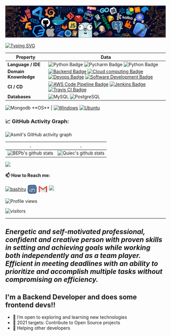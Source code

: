 ![](./src/header_.png)

[![Typing SVG](https://readme-typing-svg.herokuapp.com?color=%2336BCF7&center=true&vCenter=true&width=600&lines=Hi+there+👋,+I+am+Bashiru+Bukari;+Welcome+to+My+Profile!;Over+4+years+of+programming+experience;Always+learning+new+things+;Backend+enthusiast+;Xdevs+community+member+;Nodejs+Golang+python+expert)](https://git.io/typing-svg)

Property | Data
--- | --- 
**Language / IDE**  | ![Python Badge](https://img.shields.io/badge/-Python-3776AB?style=flat&logo=Sublime=white) ![Pycharm Badge](https://img.shields.io/badge/-Pycharm-3776AB?style=flat&logo=Pycharm&logoColor=white) ![Python Badge](https://img.shields.io/badge/-Django-3776AB?style=flat&logo=Vscode&logoColor=white)
**Domain Knownledge**  | [![Backend Badge](https://img.shields.io/badge/-Backend%20-01D277?style=flat&logoColor=white)](https://github.com/BEPb/BEPb) [![Cloud computing Badge](https://img.shields.io/badge/-Cloud%20Computing-FAB040?style=flat&logoColor=white)](https://github.com/search?q=user%3bashiru98&type=Repositories) [![ Devops Badge](https://img.shields.io/badge/-Devops-4C8CBF?style=flat&logoColor=white)](https://github.com/search?q=user%3bashiru98&type=Repositories) [![Software Development Badge](https://img.shields.io/badge/-Software%20Development-FF6600?style=flat&logoColor=white)](https://github.com/search?q=user%3bashiru98&type=Repositories) 
**CI / CD** | [![AWS Code Pipeline Badge](https://img.shields.io/badge/-AWS%20Code%20Pipeline-2088FF?style=flat&logo=Markdown&logoColor=white)](https://github.com/bashiru98/bashiru98) [![Jenkins Badge](https://img.shields.io/badge/-Jenkins%20-2088FF?style=flat&logo=Github&logoColor=white)](https://github.com/bashiru98/bashiru98) [![Travis CI Badge](https://img.shields.io/badge/-Travis%20-2088FF?style=flat&logo=Git&logoColor=white)](https://github.com/bashiru98/bashiru98)
**Databases**  | <img alt="MySQL" src="https://camo.githubusercontent.com/e863bc79abf7a53150665ce9eb1a93f4fb6183af46bc3fb345ee5562736eb23c/68747470733a2f2f696d672e736869656c64732e696f2f62616467652f4d7953514c2d2532333030662e7376673f6c6f676f3d6d7973716c266c6f676f436f6c6f723d7768697465" data-canonical-src="https://img.shields.io/badge/MySQL-%2300f.svg?logo=mysql&amp;logoColor=white" style="max-width: 100%;"> <img src="https://camo.githubusercontent.com/c44ec7dbcddd4dea22204197ce11e45bea3ef03ff97e45294bf66ea793527706/68747470733a2f2f696d672e736869656c64732e696f2f62616467652f2d53514c2d626c61636b3f7374796c653d666c61742d737175617265266c6f676f3d706f737467726573716c266c6f676f436f6c6f723d626c7565" alt="PostgreSQL" data-canonical-src="https://img.shields.io/badge/-SQL-black?style=flat-square&amp;logo=postgresql&amp;logoColor=blue" style="max-width: 100%;">
<img src="https://camo.githubusercontent.com/c44ec7dbcddd4dea22204197ce11e45bea3ef03ff97e45294bf66ea793527706/68747470733a2f2f696d672e736869656c64732e696f2f62616467652f2d53514c2d626c61636b3f7374796c653d666c61742d737175617265266c6f676f3d706f737467726573716c266c6f676f436f6c6f723d626c7565" alt="Mongodb" data-canonical-src="https://img.shields.io/badge/-SQL-black?style=flat-square&amp;logo=postgresql&amp;logoColor=blue" style="max-width: 100%;">
**OS**  | <a target="_blank" rel="noopener noreferrer" href="https://camo.githubusercontent.com/b44114213a5a462903bd69611bb6846f1dc41fe6f3230bd37c67c3d4eb65f08c/68747470733a2f2f696d672e736869656c64732e696f2f62616467652f2d57696e646f77732d626c61636b3f7374796c653d666c61742d737175617265266c6f676f3d77696e646f7773266c6f676f436f6c6f723d626c7565"><img src="https://camo.githubusercontent.com/b44114213a5a462903bd69611bb6846f1dc41fe6f3230bd37c67c3d4eb65f08c/68747470733a2f2f696d672e736869656c64732e696f2f62616467652f2d57696e646f77732d626c61636b3f7374796c653d666c61742d737175617265266c6f676f3d77696e646f7773266c6f676f436f6c6f723d626c7565" alt="Windows" data-canonical-src="https://img.shields.io/badge/-Windows-black?style=flat-square&amp;logo=windows&amp;logoColor=blue" style="max-width: 100%;"></a> <a target="_blank" rel="noopener noreferrer" href="https://camo.githubusercontent.com/9c4bc049e33f41f122342a1714ccf872c34098a9f2c593c33c2322cf0129fa04/68747470733a2f2f696d672e736869656c64732e696f2f62616467652f2d5562756e74752d626c61636b3f7374796c653d666c61742d737175617265266c6f676f3d7562756e7475"><img src="https://camo.githubusercontent.com/9c4bc049e33f41f122342a1714ccf872c34098a9f2c593c33c2322cf0129fa04/68747470733a2f2f696d672e736869656c64732e696f2f62616467652f2d5562756e74752d626c61636b3f7374796c653d666c61742d737175617265266c6f676f3d7562756e7475" alt="Ubuntu" data-canonical-src="https://img.shields.io/badge/-Ubuntu-black?style=flat-square&amp;logo=ubuntu" style="max-width: 100%;"></a> 

<!--   GitHub stats graph -->
### 📈 GitHub Activity Graph:
![Asmit's GitHub activity graph](https://activity-graph.herokuapp.com/graph?username=bashiru98&hide_border=true&theme=redical)

 . | .
--- | --- 
![BEPb's github stats](https://github-readme-stats.vercel.app/api?username=bashiru98&show_icons=true&theme=radical&include_all_commits=true) | ![Quiec's github stats](https://github-readme-stats.vercel.app/api/top-langs/?username=bashiru98&theme=radical&layout=compact)

<img src="https://github-readme-streak-stats.herokuapp.com/?user=bashiru98"></img>


**📫 How to Reach me:**
<p align="left">
<a href="https://twitter.com/noname85071193" target="blank"><img align="center" src="https://raw.githubusercontent.com/bashiru/bashiru/master/assets/twitter.svg" alt="bashiru" height="30" width="30" /></a>
<a href="https://www.linkedin.com/in/bashiru-bukari-187016140" target="blank"><img align="center" src="https://raw.githubusercontent.com/bashiru98/bashiru98/master/assets/linkedin.svg" alt="BEPb" height="30" width="30" /></a>
<a href="mailto:bukariatulebashiru@gmail.com" target="blank"><img align="center" src="https://raw.githubusercontent.com/bashiru98/bashiru98/master/assets/gmail.svg" alt="Gmail" height="30" width="30" /></a>
<a href="https://api.whatsapp.com/send?phone=+375333333355" alt="Connect on Whatsapp"> <img src="https://img.shields.io/badge/WHATSAPP-%2325D366.svg?&style=for-the-badge&logo=whatsapp&logoColor=white" /> </a>
</p>



![Profile views](https://gpvc.arturio.dev/BEPb)

<p align="left">
<img src="https://visitor-badge.laobi.icu/badge?page_id=bashiru98.bashiru98" alt="visitors"/>
</p>


---
  *Energetic and self-motivated professional, confident and creative person with proven skills in setting and achieving goals while working both independently and as a team player. Efficient in meeting deadlines with an ability to prioritize and accomplish multiple tasks without compromising on efficiency.*
---
## I'm a Backend Developer and does some frontend devs!!

- 🌱 I’m open to exploring and learning new technologies
- 🥅 2021 targets: Contribute to Open Source projects
- 🥅 Helping other developers
  
